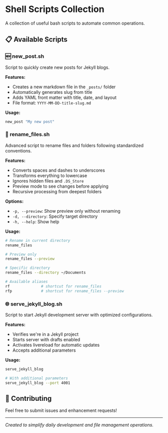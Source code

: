 # Shell Scripts Collection

A collection of useful bash scripts to automate common operations.

## 📋 Available Scripts

### 🆕 new_post.sh

Script to quickly create new posts for Jekyll blogs.

**Features:**

-   Creates a new markdown file in the `_posts/` folder
-   Automatically generates slug from title
-   Adds YAML front matter with title, date, and layout
-   File format: `YYYY-MM-DD-title-slug.md`

**Usage:**

```bash
new_post "My new post"
```

### 🔄 rename_files.sh

Advanced script to rename files and folders following standardized conventions.

**Features:**

-   Converts spaces and dashes to underscores
-   Transforms everything to lowercase
-   Ignores hidden files and `.DS_Store`
-   Preview mode to see changes before applying
-   Recursive processing from deepest folders

**Options:**

-   `-p, --preview`: Show preview only without renaming
-   `-d, --directory`: Specify target directory
-   `-h, --help`: Show help

**Usage:**

```bash
# Rename in current directory
rename_files

# Preview only
rename_files --preview

# Specific directory
rename_files --directory ~/Documents

# Available aliases
rf              # shortcut for rename_files
rfp             # shortcut for rename_files --preview
```

### 🌐 serve_jekyll_blog.sh

Script to start Jekyll development server with optimized configurations.

**Features:**

-   Verifies we're in a Jekyll project
-   Starts server with drafts enabled
-   Activates livereload for automatic updates
-   Accepts additional parameters

**Usage:**

```bash
serve_jekyll_blog

# With additional parameters
serve_jekyll_blog --port 4001
```

## 🤝 Contributing

Feel free to submit issues and enhancement requests!

---

_Created to simplify daily development and file management operations._

